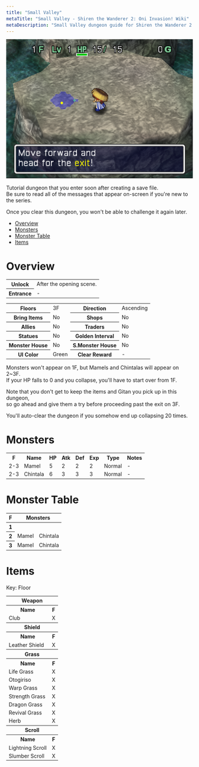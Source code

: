 ```yaml
---
title: "Small Valley"
metaTitle: "Small Valley - Shiren the Wanderer 2: Oni Invasion! Wiki"
metaDescription: "Small Valley dungeon guide for Shiren the Wanderer 2: Oni Invasion!"
---
```


<div class="dungeonImage">
  <img src="../images/dungeon/small_valley.png" alt="Small Valley"/>
</div>

Tutorial dungeon that you enter soon after creating a save file.<br/>
Be sure to read all of the messages that appear on-screen if you're new to the series.

Once you clear this dungeon, you won't be able to challenge it again later.

<ul class="dungeonLinksUL">
  <li><a href="#overview">Overview</a></li>
  <li><a href="#monsters">Monsters</a></li>
  <li><a href="#monster-table">Monster Table</a></li>
  <li><a href="#items">Items</a></li>
</ul>

# Overview

<table class="dungeonOverview">
  <tr>
    <th>Unlock</th>
    <td>After the opening scene.</td>
  </tr>
  <tr>
    <th>Entrance</th>
    <td>-</td>
  </tr>
</table>

<table class="dungeonTable">
  <tr>
    <th>Floors</th>
    <td>3F</td>
    <th>Direction</th>
    <td>Ascending</td>
  </tr>
  <tr>
    <th>Bring Items</th>
    <td>No</td>
    <th>Shops</th>
    <td>No</td>
  </tr>
  <tr>
    <th>Allies</th>
    <td>No</td>
    <th>Traders</th>
    <td>No</td>
  </tr>
  <tr>
    <th>Statues</th>
    <td>No</td>
    <th>Golden Interval</th>
    <td>No</td>
  </tr>
  <tr>
    <th>Monster House</th>
    <td>No</td>
    <th>S.Monster House</th>
    <td>No</td>
  </tr>
  <tr>
    <th>UI Color</th>
    <td>Green</td>
    <th>Clear Reward</th>
    <td>-</td>
  </tr>
</table>

Monsters won't appear on 1F, but Mamels and Chintalas will appear on 2\~3F.<br/>
If your HP falls to 0 and you collapse, you'll have to start over from 1F.

Note that you don't get to keep the items and Gitan you pick up in this dungeon,<br/>
so go ahead and give them a try before proceeding past the exit on 3F.

You'll auto-clear the dungeon if you somehow end up collapsing 20 times.

# Monsters

<table class="monsterList">
  <tr>
    <th>F</th>
    <th>Name</th>
    <th>HP</th>
    <th>Atk</th>
    <th>Def</th>
    <th>Exp</th>
    <th>Type</th>
    <th>Notes</th>
  </tr>
  <tr>
    <td>2-3</td>
    <td>Mamel</td>
    <td>5</td>
    <td>2</td>
    <td>2</td>
    <td>2</td>
    <td>Normal</td>
    <td>-</td>
  </tr>
  <tr>
    <td>2-3</td>
    <td>Chintala</td>
    <td>6</td>
    <td>3</td>
    <td>3</td>
    <td>3</td>
    <td>Normal</td>
    <td>-</td>
  </tr>
</table>

# Monster Table

<table class="monsterTable">
  <thead>
    <tr>
      <th class="highlightPurple">F</th>
      <th colspan="2" class="highlightPurple">Monsters</th>
    </tr>
  </thead>
  <tbody>
    <tr>
      <th>1</th>
      <td class="monsterNone"></td>
      <td class="monsterNone"></td>
    </tr>
    <tr>
      <th>2</th>
      <td>Mamel</td>
      <td>Chintala</td>
    </tr>
    <tr>
      <th>3</th>
      <td>Mamel</td>
      <td>Chintala</td>
    </tr>
  </tbody>
</table>

# Items

<div>
  <p>Key: Floor</p>
</div>

<table class="itemTable">
  <tr>
    <th colspan="2">Weapon</th>
  </tr>
  <tr class="tableCategory">
    <th>Name</th>
    <th>F</th>
  </tr>
  <tr>
    <td>Club</td>
    <td>X</td>
  </tr>
  <tr>
    <th colspan="2">Shield</th>
  </tr>
  <tr class="tableCategory">
    <th>Name</th>
    <th>F</th>
  </tr>
  <tr>
    <td>Leather Shield</td>
    <td>X</td>
  </tr>
  <tr>
    <th colspan="2">Grass</th>
  </tr>
  <tr class="tableCategory">
    <th>Name</th>
    <th>F</th>
  </tr>
  <tr>
    <td>Life Grass</td>
    <td>X</td>
  </tr>
  <tr>
    <td>Otogiriso</td>
    <td>X</td>
  </tr>
  <tr>
    <td>Warp Grass</td>
    <td>X</td>
  </tr>
  <tr>
    <td>Strength Grass</td>
    <td>X</td>
  </tr>
  <tr>
    <td>Dragon Grass</td>
    <td>X</td>
  </tr>
  <tr>
    <td>Revival Grass</td>
    <td>X</td>
  </tr>
  <tr>
    <td>Herb</td>
    <td>X</td>
  </tr>
  <tr>
    <th colspan="9">Scroll</th>
  </tr>
  <tr class="tableCategory">
    <th>Name</th>
    <th>F</th>
  </tr>
  <tr>
    <td>Lightning Scroll</td>
    <td>X</td>
  </tr>
  <tr>
    <td>Slumber Scroll</td>
    <td>X</td>
  </tr>
</table>
